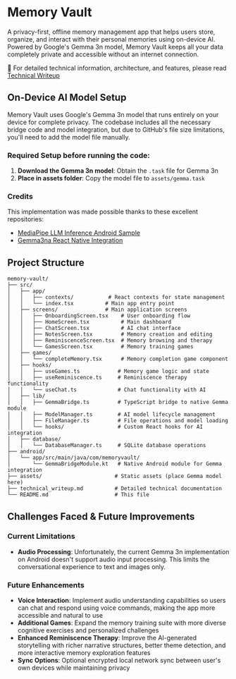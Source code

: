 # Memory Vault

A privacy-first, offline memory management app that helps users store, organize, and interact with their personal memories using on-device AI. Powered by Google's Gemma 3n model, Memory Vault keeps all your data completely private and accessible without an internet connection.

📖 For detailed technical information, architecture, and features, please read [Technical Writeup](./technical_writeup.md)

## On-Device AI Model Setup

Memory Vault uses Google's Gemma 3n model that runs entirely on your device for complete privacy. The codebase includes all the necessary bridge code and model integration, but due to GitHub's file size limitations, you'll need to add the model file manually.

### Required Setup before running the code:
1. **Download the Gemma 3n model**: Obtain the `.task` file for Gemma 3n
2. **Place in assets folder**: Copy the model file to `assets/gemma.task`

### Credits
This implementation was made possible thanks to these excellent repositories:
- [MediaPipe LLM Inference Android Sample](https://github.com/google-ai-edge/mediapipe-samples/tree/main/examples/llm_inference/android)
- [Gemma3na React Native Integration](https://github.com/zakabdu205/Gemma3na-ReactNative)

## Project Structure

```
memory-vault/
├── src/
│   ├── app/
│   │   ├── contexts/           # React contexts for state management
│   │   └── index.tsx          # Main app entry point
│   ├── screens/               # Main application screens
│   │   ├── OnboardingScreen.tsx    # User onboarding flow
│   │   ├── HomeScreen.tsx          # Main dashboard
│   │   ├── ChatScreen.tsx          # AI chat interface
│   │   ├── NotesScreen.tsx         # Memory creation and editing
│   │   ├── ReminiscenceScreen.tsx  # Memory browsing and therapy
│   │   └── GamesScreen.tsx         # Memory training games
│   ├── games/
│   │   └── completeMemory.tsx      # Memory completion game component
│   ├── hooks/
│   │   ├── useGames.ts            # Memory game logic and state
│   │   ├── useReminiscence.ts     # Reminiscence therapy functionality
│   │   └── useChat.ts             # Chat functionality with AI
│   ├── lib/
│   │   ├── GemmaBridge.ts         # TypeScript bridge to native Gemma module
│   │   ├── ModelManager.ts        # AI model lifecycle management
│   │   ├── FileManager.ts         # File operations and model loading
│   │   └── hooks/                 # Custom React hooks for AI integration
│   ├── database/
│   │   └── DatabaseManager.ts     # SQLite database operations
├── android/
│   └── app/src/main/java/com/memoryvault/
│       └── GemmaBridgeModule.kt   # Native Android module for Gemma integration
├── assets/                       # Static assets (place Gemma model here)
├── technical_writeup.md          # Detailed technical documentation
└── README.md                     # This file
```

## Challenges Faced & Future Improvements

### Current Limitations
- **Audio Processing**: Unfortunately, the current Gemma 3n implementation on Android doesn't support audio input processing. This limits the conversational experience to text and images only.

### Future Enhancements
- **Voice Interaction**: Implement audio understanding capabilities so users can chat and respond using voice commands, making the app more accessible and natural to use
- **Additional Games**: Expand the memory training suite with more diverse cognitive exercises and personalized challenges
- **Enhanced Reminiscence Therapy**: Improve the AI-generated storytelling with richer narrative structures, better theme detection, and more interactive memory exploration features
- **Sync Options**: Optional encrypted local network sync between user's own devices while maintaining privacy

